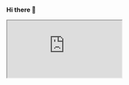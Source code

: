 ### Hi there 👋


<div className="nft-embed"></div>
<script
  async
  src="https://nfte.app/api/embed.js?contract=0xabefbc9fd2f806065b4f3c237d4b59d9a97bcac7&tokenId=178">
</script>

<iframe src="https://www.gify.com">

</iframe>

<!--
**amarpathak/amarpathak** is a ✨ _special_ ✨ repository because its `README.md` (this file) appears on your GitHub profile.

Here are some ideas to get you started:

- 🔭 I’m currently working on ...
- 🌱 I’m currently learning ...
- 👯 I’m looking to collaborate on ...
- 🤔 I’m looking for help with ...
- 💬 Ask me about ...
- 📫 How to reach me: ...
- 😄 Pronouns: ...
- ⚡ Fun fact: ...
-->
